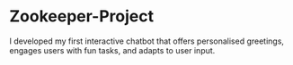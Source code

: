 # Zookeeper-Project
I developed my first interactive chatbot that offers personalised greetings, engages users with fun tasks, and adapts to user input.
